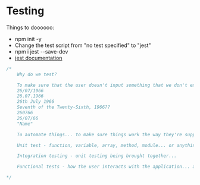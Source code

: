 # Testing

Things to doooooo:

* npm init -y
* Change the test script from "no test specified" to "jest"
* npm i jest --save-dev
* [jest documentation](https://jestjs.io/docs/en/expect)

```javascript
/*
    Why do we test?

    To make sure that the user doesn't input something that we don't expect...
    26/07/1966
    26.07.1966
    26th July 1966
    Seventh of the Twenty-Sixth, 1966??
    260766
    26/07/66
    "Name"

    To automate things... to make sure things work the way they're supposed to.

    Unit test - function, variable, array, method, module... or anything that stores a value... it can be tested... 

    Integration testing - unit testing being brought together...

    Functional tests - how the user interacts with the application... and how the app should behave

*/
```